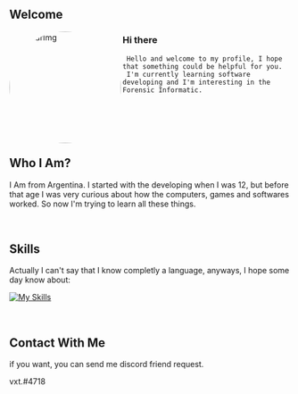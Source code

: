
## Welcome 

<img align="left"  style="border-radius: 50%" alt="AvatarImg" width="200px" src="https://cdn.discordapp.com/attachments/938690217727127612/1052504811368624178/3a65ece6dd18dc059d798c4002c07679-modified.png" />

### Hi there 

     Hello and welcome to my profile, I hope that something could be helpful for you.
     I'm currently learning software developing and I'm interesting in the Forensic Informatic.
        

<br />
<br />
<br />
<br />

## Who I Am?

I Am from Argentina. I started with the developing when I was 12, but before that age  I was very curious about how the computers, games and softwares worked. So now I'm trying to learn all these things.

<br />

## Skills

Actually I can't say that I know completly a language, anyways, I hope some day know about:

[![My Skills](https://skillicons.dev/icons?i=js,html,css,c,cpp,cs,python,nodejs,git)](https://github.com/IamVTS)

<br />

## Contact With Me

if you want, you can send me discord friend request. 

vxt.#4718


